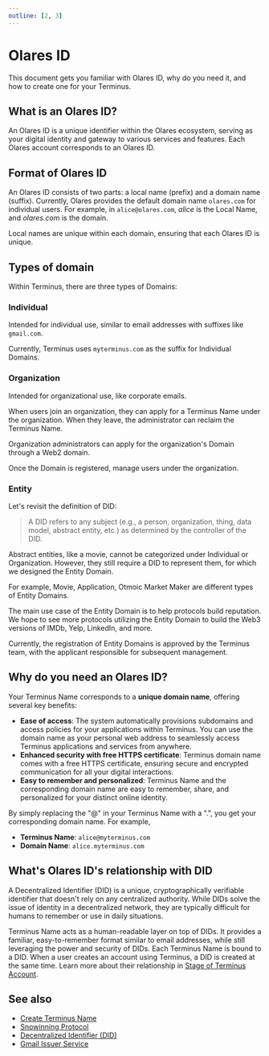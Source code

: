 ```yaml
---
outline: [2, 3]
---
```


# Olares ID

This document gets you familiar with Olares ID, why do you need it, and how to create one for your Terminus.

## What is an Olares ID?

An Olares ID is a unique identifier within the Olares ecosystem, serving as your digital identity and gateway to various services and features. Each Olares account corresponds to an Olares ID.

## Format of Olares ID

An Olares ID consists of two parts: a local name (prefix) and a domain name (suffix). Currently, Olares provides the default domain name `olares.com` for individual users. For example, in `alice@olares.com`, *alice* is the Local Name, and *olares.com* is the domain.

Local names are unique within each domain, ensuring that each Olares ID is unique.

## Types of domain
Within Terminus, there are three types of Domains:

### Individual
Intended for individual use, similar to email addresses with suffixes like `gmail.com`.

Currently, Terminus uses `myterminus.com` as the suffix for Individual Domains.

### Organization
Intended for organizational use, like corporate emails.

When users join an organization, they can apply for a Terminus Name under the organization. When they leave, the administrator can reclaim the Terminus Name.

Organization administrators can apply for the organization's Domain through a Web2 domain.

Once the Domain is registered, manage users under the organization.

### Entity
Let's revisit the definition of DID:

> A DID refers to any subject (e.g., a person, organization, thing, data model, abstract entity, etc.) as determined by the controller of the DID.

Abstract entities, like a movie, cannot be categorized under Individual or Organization. However, they still require a DID to represent them, for which we designed the Entity Domain.

For example, Movie, Application, Otmoic Market Maker are different types of Entity Domains.

The main use case of the Entity Domain is to help protocols build reputation. We hope to see more protocols utilizing the Entity Domain to build the Web3 versions of IMDb, Yelp, LinkedIn, and more.

Currently, the registration of Entity Domains is approved by the Terminus team, with the applicant responsible for subsequent management.

## Why do you need an Olares ID?

Your Terminus Name corresponds to a **unique domain name**, offering several key benefits:

* **Ease of access**: The system automatically provisions subdomains and access policies for your applications within Terminus. You can use the domain name as your personal web address to seamlessly access Terminus applications and services from anywhere.
* **Enhanced security with free HTTPS certificate**: Terminus domain name comes with a free HTTPS certificate, ensuring secure and encrypted communication for all your digital interactions.
* **Easy to remember and personalized**: Terminus Name and the corresponding domain name are easy to remember, share, and personalized for your distinct online identity.

By simply replacing the "@" in your Terminus Name with a ".", you get your corresponding domain name. For example,

* **Terminus Name**: `alice@myterminus.com`
* **Domain Name**: `alice.myterminus.com`

## What's Olares ID's relationship with DID

A Decentralized Identifier (DID) is a unique, cryptographically verifiable identifier that doesn't rely on any centralized authority. While DIDs solve the issue of identity in a decentralized network, they are typically difficult for humans to remember or use in daily situations.

Terminus Name acts as a human-readable layer on top of DIDs. It provides a familiar, easy-to-remember format similar to email addresses, while still leveraging the power and security of DIDs.
Each Terminus Name is bound to a DID. When a user creates an account using Terminus, a DID is created at the same time. Learn more about their relationship in [Stage of Terminus Account](./account#understand-the-stage-of-account).


## See also

* [Create Terminus Name](../get-started/create-terminus-name.md)
* [Snowinning Protocol](https://docs.snowinning.com/protocol/overview.html)
* [Decentralized Identifier (DID)](https://docs.snowinning.com/protocol/did.html)
* [Gmail Issuer Service](https://docs.snowinning.com/verifiable-credential/terminus-name.html#gmail-issuer-service)
